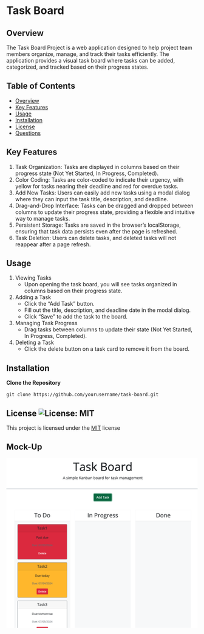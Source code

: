 # Task Board

## Overview

The Task Board Project is a web application designed to help project team members organize, manage, and track their tasks efficiently. The application provides a visual task board where tasks can be added, categorized, and tracked based on their progress states.

  ## Table of Contents
  - [Overview](#overview)
  - [Key Features](#key-features)
  - [Usage](#usage)
  - [Installation](#installation)
  - [License](#license)
  - [Questions](#questions)

## Key Features

1. Task Organization: Tasks are displayed in columns based on their progress state (Not Yet Started, In Progress, Completed).
2. Color Coding: Tasks are color-coded to indicate their urgency, with yellow for tasks nearing their deadline and red for overdue tasks.
3. Add New Tasks: Users can easily add new tasks using a modal dialog where they can input the task title, description, and deadline.
4. Drag-and-Drop Interface: Tasks can be dragged and dropped between columns to update their progress state, providing a flexible and intuitive way to manage tasks.
5. Persistent Storage: Tasks are saved in the browser’s localStorage, ensuring that task data persists even after the page is refreshed.
6. Task Deletion: Users can delete tasks, and deleted tasks will not reappear after a page refresh.

## Usage

1. Viewing Tasks
   - Upon opening the task board, you will see tasks organized in columns based on their progress state.
2. Adding a Task
   - Click the “Add Task” button.
   - Fill out the title, description, and deadline date in the modal dialog.
   - Click “Save” to add the task to the board.
3. Managing Task Progress
   - Drag tasks between columns to update their state (Not Yet Started, In Progress, Completed).
4. Deleting a Task
   - Click the delete button on a task card to remove it from the board.

## Installation

**Clone the Repository**
```
git clone https://github.com/yourusername/task-board.git
```

## License ![License: MIT](https://img.shields.io/badge/License-MIT-yellow.svg)

This project is licensed under the [MIT](https://opensource.org/licenses/MIT) license

## Mock-Up
![Task Board](./assets/images/taskboard.png)


